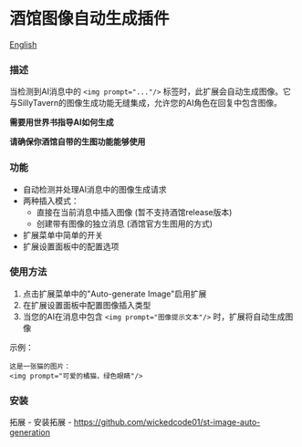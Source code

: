 # 酒馆图像自动生成插件

[English](./README.md)

### 描述
当检测到AI消息中的 `<img prompt="..."/>` 标签时，此扩展会自动生成图像。它与SillyTavern的图像生成功能无缝集成，允许您的AI角色在回复中包含图像。

**需要用世界书指导AI如何生成**

**请确保你酒馆自带的生图功能能够使用**
### 功能
- 自动检测并处理AI消息中的图像生成请求
- 两种插入模式：
  - 直接在当前消息中插入图像 (暂不支持酒馆release版本)
  - 创建带有图像的独立消息 (酒馆官方生图用的方式)
- 扩展菜单中简单的开关
- 扩展设置面板中的配置选项

### 使用方法
1. 点击扩展菜单中的"Auto-generate Image"启用扩展
2. 在扩展设置面板中配置图像插入类型
3. 当您的AI在消息中包含 `<img prompt="图像提示文本"/>` 时，扩展将自动生成图像

示例：
```
这是一张猫的图片：
<img prompt="可爱的橘猫，绿色眼睛"/>
```

### 安装
拓展 - 安装拓展 - https://github.com/wickedcode01/st-image-auto-generation
